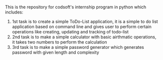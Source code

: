 This is the repository for codsoft's internship program in python which includes:
1. 1st task is to create a simple ToDo-List application, it is a simple to do list application based on command line and gives user to perform certain operations like creating, updating and tracking of todo-list
2. 2nd task is to make a simple calculator with basic airthmatic operations, it takes two numbers to perform the calculation
3. 3rd task is to make a simple password generator which generates password with given length and complexity 
